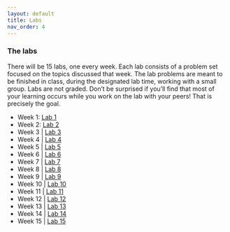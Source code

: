 ```yaml
---
layout: default 
title: Labs 
nav_order: 4
---
```


### The labs 

There will be 15 labs, one every week. Each lab consists of a problem set focused on the topics discussed that week. The lab problems are meant to be finished in class, during the designated lab time, working with a small group. Labs are not graded. Don’t be surprised if you’ll find that most of your learning occurs while you work on the lab with your peers! That is precisely the goal. 

* Week 1:   [Lab 1]("docs/week1-lab.pdf")  
* Week 2:  [Lab 2]("docs/week2-lab.pdf") 
* Week 3 |  [Lab 3]("docs/week3-lab.pdf")   
* Week 4 |  [Lab 4]("docs/week4-lab.pdf")   
* Week 5 |  [Lab 5]("docs/week5-lab.pdf")   
* Week 6 |  [Lab 6]("docs/week6-lab.pdf")   
* Week 7 |  [Lab 7]("docs/week7-lab.pdf")  
* Week 8 |  [Lab 8]("docs/week8-lab.pdf")   
* Week 9 |  [Lab 9]("docs/week9-lab.pdf")   
* Week 10 | [Lab 10]("docs/week10-lab.pdf")  
* Week 11 | [Lab 11]("docs/week11-lab.pdf")  
* Week 12 | [Lab 12]("docs/week12-lab.pdf")   
* Week 13 | [Lab 13]("docs/week13-lab.pdf")  
* Week 14 | [Lab 14]("docs/week14-lab.pdf")   
* Week 15 | [Lab 15]("docs/week15-lab.pdf")   
